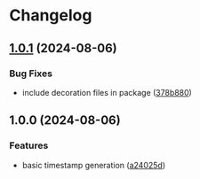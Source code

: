 # Changelog

## [1.0.1](https://github.com/GloryWong/iso-timestamp/compare/v1.0.0...v1.0.1) (2024-08-06)


### Bug Fixes

* include decoration files in package ([378b880](https://github.com/GloryWong/iso-timestamp/commit/378b88048b9ed4b29f2da405eba3ec865a069c47))

## 1.0.0 (2024-08-06)


### Features

* basic timestamp generation ([a24025d](https://github.com/GloryWong/iso-timestamp/commit/a24025d0080b1dcc0e8acb6ed2d0751c2b010b55))
